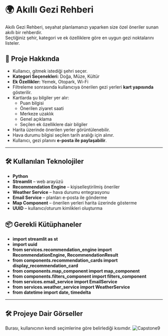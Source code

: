 # 🌍 Akıllı Gezi Rehberi  

Akıllı Gezi Rehberi, seyahat planlamanızı yaparken size özel öneriler sunan akıllı bir rehberdir.  
Seçtiğiniz şehir, kategori ve ek özelliklere göre en uygun gezi noktalarını listeler.  
## 🚀 Proje Hakkında  

- Kullanıcı, gitmek istediği şehri seçer.  
- **Kategori Seçenekleri:** Doğa, Müze, Kültür  
- **Ek Özellikler:** Yemek, Otopark, Wi-Fi  
- Filtreleme sonrasında kullanıcıya önerilen gezi yerleri **kart yapısında** gösterilir.  
- Kartlarda şu bilgiler yer alır:  
  - Puan bilgisi  
  - Önerilen ziyaret saati  
  - Merkeze uzaklık  
  - Genel açıklama  
  - Seçilen ek özelliklere dair bilgiler  
- Harita üzerinde önerilen yerler görüntülenebilir.  
- Hava durumu bilgisi seçilen tarih aralığı için alınır.  
- Kullanıcı, gezi planını **e-posta ile paylaşabilir**.  

---
## 🛠 Kullanılan Teknolojiler  

- **Python**  
- **Streamlit** – web arayüzü  
- **Recommendation Engine** – kişiselleştirilmiş öneriler  
- **Weather Service** – hava durumu entegrasyonu  
- **Email Service** – planları e-posta ile gönderme  
- **Map Component** – önerilen yerleri harita üzerinde gösterme  
- **UUID** – kullanıcı/oturum kimlikleri oluşturma  
## 📦 Gerekli Kütüphaneler  
- **import streamlit as st**  
- **import uuid**  
- **from services.recommendation_engine import RecommendationEngine, RecommendationResult**  
- **from components.recommendation_cards import display_recommendation_card**  
- **from components.map_component import map_component**  
- **from components.filters_component import filters_component**  
- **from services.email_service import EmailService**  
- **from services.weather_service import WeatherService**  
- **from datetime import date, timedelta**
---

## 🛠 Projeye Dair Görseller

Burası, kullanıcının kendi seçimlerine göre belirlediği kısımdır.
![Capstone9](images/Capstone1.jpeg)

